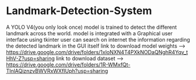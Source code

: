 # Landmark-Detection-System
A YOLO V4(you only look once) model is trained to detect the different landmark across the world. 
model is integrated with a Graphical user interface using tkinter
user can search on internet the information regarding the detected landmark in the GUI itself
link to download model weights --> https://drive.google.com/drive/folders/1xloNXN4T4PXkNODaQNghR4Yqv_tHhV-Z?usp=sharing 
link to download dataset --> https://drive.google.com/drive/folders/1R-WMxfQt-TlnlAQiznzvBWVRxWXfIUph?usp=sharing


